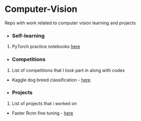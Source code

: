 # Computer-Vision
Repo with work related to computer vision learning and projects 

* ### Self-learning
1. PyTorch practice notebooks [here](URL) 

* ### Competitions
1. List of competitions that I took part in along with codes
  - Kaggle dog breed classification - [here]([https://github.com/irohitraj/Computer-Vision/tree/main/Faster_RCNN](https://github.com/irohitraj/Computer-Vision/tree/main/Competitions/Kaggle_Dog_breed_classification)) 

* ### Projects
1. List of projects that i worked on
  - Faster Rcnn fine tuning - [here](https://github.com/irohitraj/Computer-Vision/tree/main/Faster_RCNN) 
